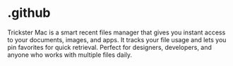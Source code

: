 # .github
Trickster Mac is a smart recent files manager that gives you instant access to your documents, images, and apps. It tracks your file usage and lets you pin favorites for quick retrieval. Perfect for designers, developers, and anyone who works with multiple files daily.
